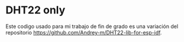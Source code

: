 # DHT22 only

Este codigo usado para mi trabajo de fin de grado es una variación del repositorio https://github.com/Andrey-m/DHT22-lib-for-esp-idf.
